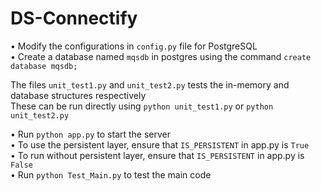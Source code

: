 # DS-Connectify

• Modify the configurations in `config.py` file for PostgreSQL\
• Create a database named `mqsdb` in postgres using the command `create database mqsdb;`

The files `unit_test1.py` and `unit_test2.py` tests the in-memory and database structures respectively\
These can be run directly using `python unit_test1.py` or `python unit_test2.py`

• Run `python app.py` to start the server\
• To use the persistent layer, ensure that `IS_PERSISTENT` in app.py is `True`\
• To run without persistent layer, ensure that `IS_PERSISTENT` in app.py is `False`\
• Run `python Test_Main.py` to test the main code
